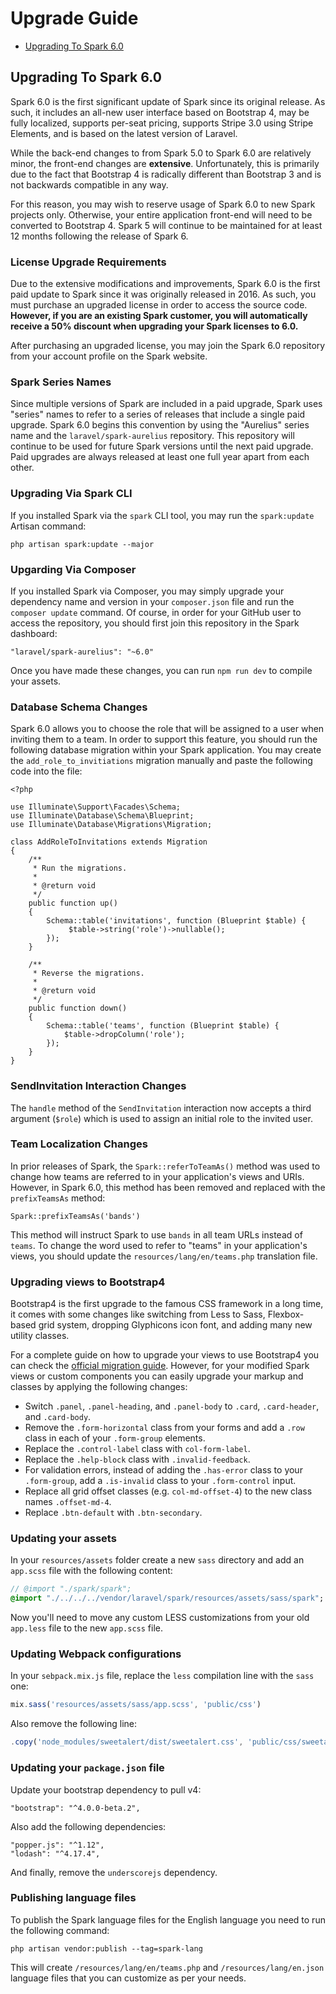 # Upgrade Guide

- [Upgrading To Spark 6.0](#upgrade-spark-6.0)

<a name="upgrade-spark-6.0"></a>
## Upgrading To Spark 6.0

Spark 6.0 is the first significant update of Spark since its original release. As such, it includes an all-new user interface based on Bootstrap 4, may be fully localized, supports per-seat pricing, supports Stripe 3.0 using Stripe Elements, and is based on the latest version of Laravel.

While the back-end changes to from Spark 5.0 to Spark 6.0 are relatively minor, the front-end changes are **extensive**. Unfortunately, this is primarily due to the fact that Bootstrap 4 is radically different than Bootstrap 3 and is not backwards compatible in any way.

For this reason, you may wish to reserve usage of Spark 6.0 to new Spark projects only. Otherwise, your entire application front-end will need to be converted to Bootstrap 4. Spark 5 will continue to be maintained for at least 12 months following the release of Spark 6.

### License Upgrade Requirements

Due to the extensive modifications and improvements, Spark 6.0 is the first paid update to Spark since it was originally released in 2016. As such, you must purchase an upgraded license in order to access the source code. **However, if you are an existing Spark customer, you will automatically receive a 50% discount when upgrading your Spark licenses to 6.0.**

After purchasing an upgraded license, you may join the Spark 6.0 repository from your account profile on the Spark website.

### Spark Series Names

Since multiple versions of Spark are included in a paid upgrade, Spark uses "series" names to refer to a series of releases that include a single paid upgrade. Spark 6.0 begins this convention by using the "Aurelius" series name and the `laravel/spark-aurelius` repository. This repository will continue to be used for future Spark versions until the next paid upgrade. Paid upgrades are always released at least one full year apart from each other.

### Upgrading Via Spark CLI

If you installed Spark via the `spark` CLI tool, you may run the `spark:update` Artisan command:

    php artisan spark:update --major

### Upgarding Via Composer

If you installed Spark via Composer, you may simply upgrade your dependency name and version in your `composer.json` file and run the `composer update` command. Of course, in order for your GitHub user to access the repository, you should first join this repository in the Spark dashboard:

    "laravel/spark-aurelius": "~6.0"

Once you have made these changes, you can run `npm run dev` to compile your assets.

### Database Schema Changes

Spark 6.0 allows you to choose the role that will be assigned to a user when inviting them to a team. In order to support this feature, you should run the following database migration within your Spark application. You may create the `add_role_to_invitiations` migration manually and paste the following code into the file:

    <?php

    use Illuminate\Support\Facades\Schema;
    use Illuminate\Database\Schema\Blueprint;
    use Illuminate\Database\Migrations\Migration;

    class AddRoleToInvitations extends Migration
    {
        /**
         * Run the migrations.
         *
         * @return void
         */
        public function up()
        {
            Schema::table('invitations', function (Blueprint $table) {
    		     $table->string('role')->nullable();
            });
        }

        /**
         * Reverse the migrations.
         *
         * @return void
         */
        public function down()
        {
            Schema::table('teams', function (Blueprint $table) {
                $table->dropColumn('role');
            });
        }
    }

### SendInvitation Interaction Changes

The `handle` method of the `SendInvitation` interaction now accepts a third argument (`$role`) which is used to assign an initial role to the invited user.

### Team Localization Changes

In prior releases of Spark, the `Spark::referToTeamAs()` method was used to change how teams are referred to in your application's views and URIs. However, in Spark 6.0, this method has been removed and replaced with the `prefixTeamsAs` method:

    Spark::prefixTeamsAs('bands')

This method will instruct Spark to use `bands` in all team URLs instead of `teams`. To change the word used to refer to "teams" in your application's views, you should update the `resources/lang/en/teams.php` translation file.

### Upgrading views to Bootstrap4

Bootstrap4 is the first upgrade to the famous CSS framework in a long time, it comes with some changes like switching from Less to Sass, Flexbox-based grid system, dropping Glyphicons icon font, and adding many new utility classes.

For a complete guide on how to upgrade your views to use Bootstrap4 you can check the [official migration guide](https://getbootstrap.com/docs/4.0/migration/). However, for your modified Spark views or custom components you can easily upgrade your markup and classes by applying the following changes:

- Switch `.panel`, `.panel-heading`, and `.panel-body` to `.card`, `.card-header`, and `.card-body`.
- Remove the `.form-horizontal` class from your forms and add a `.row` class in each of your `.form-group` elements.
- Replace the `.control-label` class with `col-form-label`.
- Replace the `.help-block` class with `.invalid-feedback`.
- For validation errors, instead of adding the `.has-error` class to your `.form-group`, add a `.is-invalid` class to your `.form-control` input.
- Replace all grid offset classes (e.g. `col-md-offset-4`) to the new class names `.offset-md-4`.
- Replace `.btn-default` with `.btn-secondary`.

### Updating your assets

In your `resources/assets` folder create a new `sass` directory and add an `app.scss` file with the following content:

```sass
// @import "./spark/spark";
@import "./../../../vendor/laravel/spark/resources/assets/sass/spark";
```

Now you'll need to move any custom LESS customizations from your old `app.less` file to the new `app.scss` file.

### Updating Webpack configurations

In your `sebpack.mix.js` file, replace the `less` compilation line with the `sass` one:

```js
mix.sass('resources/assets/sass/app.scss', 'public/css')
```

Also remove the following line:

```js
.copy('node_modules/sweetalert/dist/sweetalert.css', 'public/css/sweetalert.css')
```

### Updating your `package.json` file

Update your bootstrap dependency to pull v4:

```
"bootstrap": "^4.0.0-beta.2",
```

Also add the following dependencies:

```
"popper.js": "^1.12",
"lodash": "^4.17.4",
```

And finally, remove the `underscorejs` dependency.

### Publishing language files

To publish the Spark language files for the English language you need to run the following command:

```
php artisan vendor:publish --tag=spark-lang
```

This will create `/resources/lang/en/teams.php` and `/resources/lang/en.json` language files that you can customize as per your needs.